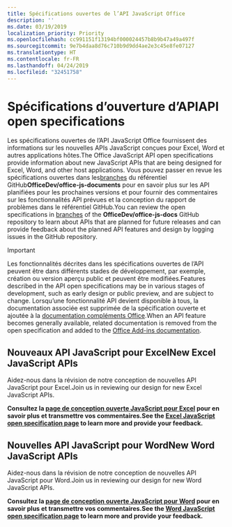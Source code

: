 ```yaml
---
title: Spécifications ouvertes de l’API JavaScript Office
description: ''
ms.date: 03/19/2019
localization_priority: Priority
ms.openlocfilehash: cc991151f13194bf000024457b8b9b47a49a497f
ms.sourcegitcommit: 9e7b4daa8d76c710b9d9dd4ae2e3c45e8fe07127
ms.translationtype: HT
ms.contentlocale: fr-FR
ms.lasthandoff: 04/24/2019
ms.locfileid: "32451758"
---
```

# <a name="api-open-specifications"></a><span data-ttu-id="8ee5e-102">Spécifications d’ouverture d’API</span><span class="sxs-lookup"><span data-stu-id="8ee5e-102">API open specifications</span></span>

<span data-ttu-id="8ee5e-103">Les spécifications ouvertes de l’API JavaScript Office fournissent des informations sur les nouvelles APIs JavaScript conçues pour Excel, Word et autres applications hôtes.</span><span class="sxs-lookup"><span data-stu-id="8ee5e-103">The Office JavaScript API open specifications provide information about new JavaScript APIs that are being designed for Excel, Word, and other host applications.</span></span> <span data-ttu-id="8ee5e-104">Vous pouvez passer en revue les spécifications ouvertes dans les[branches](https://github.com/OfficeDev/office-js-docs/branches/all) du référentiel GitHub**OfficeDev/office-js-documents** pour en savoir plus sur les API planifiées pour les prochaines versions et pour fournir des commentaires sur les fonctionnalités API prévues et la conception du rapport de problèmes dans le référentiel GitHub.</span><span class="sxs-lookup"><span data-stu-id="8ee5e-104">You can review the open specifications in [branches](https://github.com/OfficeDev/office-js-docs/branches/all) of the **OfficeDev/office-js-docs** GitHub repository to learn about APIs that are planned for future releases and can provide feedback about the planned API features and design by logging issues in the GitHub repository.</span></span>

> [!IMPORTANT]
> <span data-ttu-id="8ee5e-105">Les fonctionnalités décrites dans les spécifications ouvertes de l’API peuvent être dans différents stades de développement, par exemple, création ou version aperçu public et peuvent être modifiées.</span><span class="sxs-lookup"><span data-stu-id="8ee5e-105">Features described in the API open specifications may be in various stages of development, such as early design or public preview, and are subject to change.</span></span> <span data-ttu-id="8ee5e-106">Lorsqu’une fonctionnalité API devient disponible à tous, la documentation associée est supprimée de la spécification ouverte et ajoutée à la [documentation compléments Office](/office/dev/add-ins/).</span><span class="sxs-lookup"><span data-stu-id="8ee5e-106">When an API feature becomes generally available, related documentation is removed from the open specification and added to the [Office Add-ins documentation](/office/dev/add-ins/).</span></span> 

## <a name="new-excel-javascript-apis"></a><span data-ttu-id="8ee5e-107">Nouveaux API JavaScript pour Excel</span><span class="sxs-lookup"><span data-stu-id="8ee5e-107">New Excel JavaScript APIs</span></span>

<span data-ttu-id="8ee5e-108">Aidez-nous dans la révision de notre conception de nouvelles API JavaScript pour Excel.</span><span class="sxs-lookup"><span data-stu-id="8ee5e-108">Join us in reviewing our design for new Excel JavaScript APIs.</span></span> 

<span data-ttu-id="8ee5e-109">**Consultez la [page de conception ouverte JavaScript pour Excel](https://github.com/OfficeDev/office-js-docs/tree/ExcelJs_OpenSpec) pour en savoir plus et transmettre vos commentaires.**</span><span class="sxs-lookup"><span data-stu-id="8ee5e-109">**See the [Excel JavaScript open specification page](https://github.com/OfficeDev/office-js-docs/tree/ExcelJs_OpenSpec) to learn more and provide your feedback.**</span></span>

## <a name="new-word-javascript-apis"></a><span data-ttu-id="8ee5e-110">Nouvelles API JavaScript pour Word</span><span class="sxs-lookup"><span data-stu-id="8ee5e-110">New Word JavaScript APIs</span></span>

<span data-ttu-id="8ee5e-111">Aidez-nous dans la révision de notre conception de nouvelles API JavaScript pour Word.</span><span class="sxs-lookup"><span data-stu-id="8ee5e-111">Join us in reviewing our design for new Word JavaScript APIs.</span></span> 

<span data-ttu-id="8ee5e-112">**Consultez la [page de conception ouverte JavaScript pour Word](https://github.com/OfficeDev/office-js-docs/tree/WordJs_OpenSpec) pour en savoir plus et transmettre vos commentaires.**</span><span class="sxs-lookup"><span data-stu-id="8ee5e-112">**See the [Word JavaScript open specification page](https://github.com/OfficeDev/office-js-docs/tree/WordJs_OpenSpec) to learn more and provide your feedback.**</span></span>
